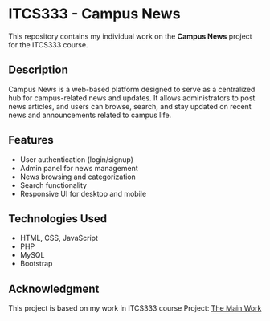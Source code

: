 # ITCS333 - Campus News

This repository contains my individual work on the **Campus News** project for the ITCS333 course.

## Description

Campus News is a web-based platform designed to serve as a centralized hub for campus-related news and updates. It allows administrators to post news articles, and users can browse, search, and stay updated on recent news and announcements related to campus life.

## Features

- User authentication (login/signup)
- Admin panel for news management
- News browsing and categorization
- Search functionality
- Responsive UI for desktop and mobile

## Technologies Used

- HTML, CSS, JavaScript
- PHP
- MySQL
- Bootstrap

## Acknowledgment

This project is based on my work in ITCS333 course Project:
[The Main Work](https://github.com/SyntaxMo/ITCS333-Project-G6)
